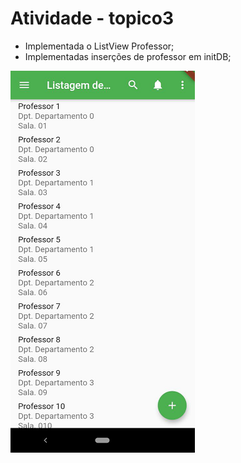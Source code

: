 # Atividade - topico3

- Implementada o ListView Professor;
- Implementadas inserções de professor em initDB;

![readme_banner](readme_banner.png)

